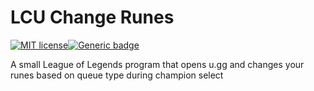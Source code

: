 # LCU Change Runes
[![MIT license](https://img.shields.io/badge/License-MIT-blue.svg)](https://lbesson.mit-license.org/)[![Generic badge](https://img.shields.io/badge/build-v0.1-green.svg)](https://github.com/rustyxlol/LCU-Change-Runes/releases/tag/v0.1)



 A small League of Legends program that opens u.gg and changes your runes based on queue type during champion select
